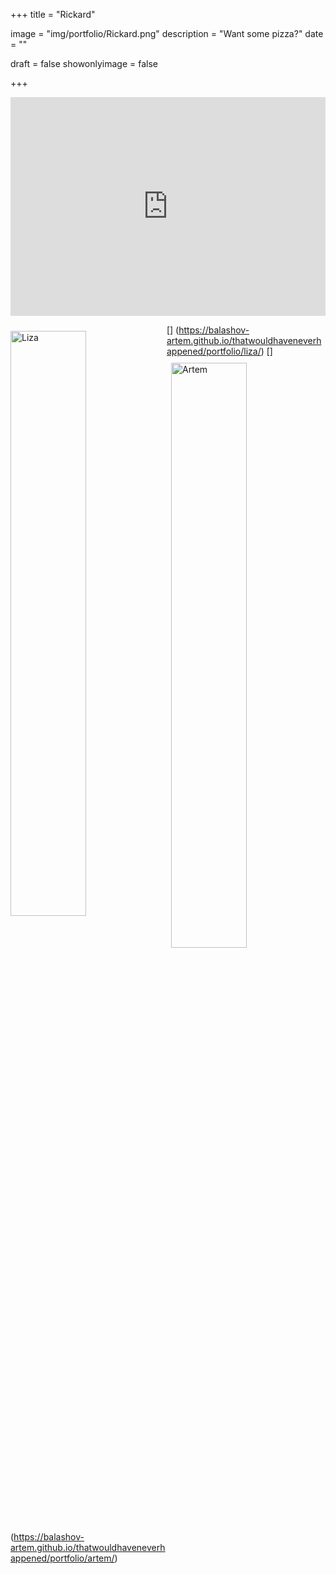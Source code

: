 +++
title = "Rickard"

image = "img/portfolio/Rickard.png"
description = "Want some pizza?"
date = ""

draft = false
showonlyimage = false

+++

<iframe width="100%" height="350" src="https://www.youtube.com/embed/cQf1FGzJdkM" frameborder="0" allow="autoplay; encrypted-media" allowfullscreen></iframe>




[<img src="../../img/portfolio/Liza.png" width="49%"    alt="Liza"    align="left" vspace="10" />]
(https://balashov-artem.github.io/thatwouldhaveneverhappened/portfolio/liza/)
[<img src="../../img/portfolio/Artem.png" width="49%"    alt="Artem"    align="right" vspace="10" />]
(https://balashov-artem.github.io/thatwouldhaveneverhappened/portfolio/artem/)